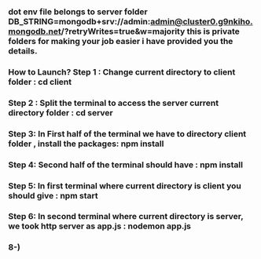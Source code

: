 ### dot env file belongs to server folder DB_STRING=mongodb+srv://admin:admin@cluster0.g9nkiho.mongodb.net/?retryWrites=true&w=majority  this is private folders for making your job easier i have provided you the details. 
### How to Launch? **Step 1** : Change current directory to client folder : cd client 
### **Step 2** : Split the terminal to access the server current directory folder : cd server 
### **Step 3**: In First half of the terminal we have to directory client folder , install the packages: npm install 
### **Step 4**: Second half of the terminal should have : npm install 
### **Step 5**: In first terminal where current directory is client you should give : npm start 
### **Step 6**: In second terminal where current directory is server, we took http server as app.js : nodemon app.js 
### 8-)
